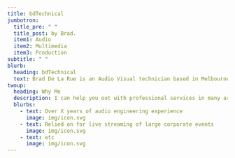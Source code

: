```yaml
---
title: bdTechnical
jumbotron:
  title_pre: " "
  title_post: by Brad.
  item1: Audio
  item2: Multimedia
  item3: Production
subtitle: " "
blurb:
  heading: bdTechnical
  text: Brad De La Rue is an Audio Visual technician based in Melbourne, Australia.
twoup:
  heading: Why Me
  description: I can help you out with professional services in many areas
  blurbs:
    - text: Over X years of audio engineering experience
      image: img/icon.svg
    - text: Relied on for live streaming of large corporate events
      image: img/icon.svg
    - text: etc
      image: img/icon.svg
---
```

